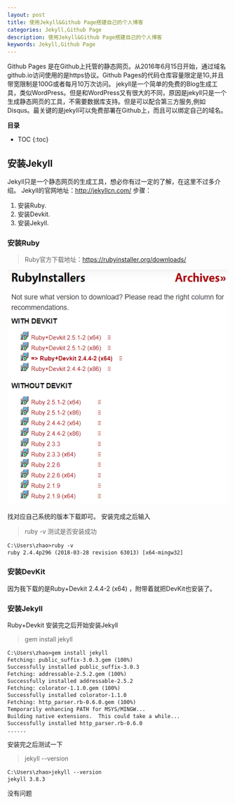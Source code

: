 ```yaml
---
layout: post
title: 使用Jekyll&Github Page搭建自己的个人博客
categories: Jekyll,Github Page
description: 使用Jekyll&Github Page搭建自己的个人博客
keywords: Jekyll,Github Page
---
```

Github Pages 是在Github上托管的静态网页。从2016年6月15日开始，通过域名github.io访问使用的是https协议。Github Pages的代码仓库容量限定是1G,并且带宽限制是100G或者每月10万次访问。
jekyll是一个简单的免费的Blog生成工具，类似WordPress。但是和WordPress又有很大的不同，原因是jekyll只是一个生成静态网页的工具，不需要数据库支持。但是可以配合第三方服务,例如Disqus。最关键的是jekyll可以免费部署在Github上，而且可以绑定自己的域名。

**目录**

* TOC
{:toc}

## 安装Jekyll
Jekyll只是一个静态网页的生成工具，想必你有过一定的了解，在这里不过多介绍。
Jekyll的官网地址：http://jekyllcn.com/
步骤：
1. 安装Ruby.
2. 安装Devkit.
3. 安装Jekyll.

### 安装Ruby
> Ruby官方下载地址：https://rubyinstaller.org/downloads/

![](/images/posts/jekyll/ruby_download.png)

找对应自己系统的版本下载即可。
安装完成之后输入
> ruby -v
测试是否安装成功

```Shell
C:\Users\zhao>ruby -v
ruby 2.4.4p296 (2018-03-28 revision 63013) [x64-mingw32]
```

### 安装DevKit
因为我下载的是Ruby+Devkit 2.4.4-2 (x64) ，附带着就把DevKit也安装了。

### 安装Jekyll
Ruby+Devkit 安装完之后开始安装Jekyll
> gem install jekyll

```Shell
C:\Users\zhao>gem install jekyll
Fetching: public_suffix-3.0.3.gem (100%)
Successfully installed public_suffix-3.0.3
Fetching: addressable-2.5.2.gem (100%)
Successfully installed addressable-2.5.2
Fetching: colorator-1.1.0.gem (100%)
Successfully installed colorator-1.1.0
Fetching: http_parser.rb-0.6.0.gem (100%)
Temporarily enhancing PATH for MSYS/MINGW...
Building native extensions.  This could take a while...
Successfully installed http_parser.rb-0.6.0
......
```

安装完之后测试一下
> jekyll --version

```Shell
C:\Users\zhao>jekyll --version
jekyll 3.8.3
```

没有问题